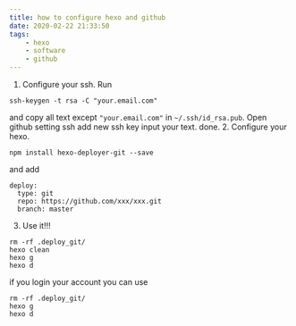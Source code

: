 ```yaml
---
title: how to configure hexo and github
date: 2020-02-22 21:33:50
tags: 
    - hexo
    - software
    - github
---
```

1. Configure your ssh.
Run
```
ssh-keygen -t rsa -C "your.email.com"
```
and copy all text except `"your.email.com"` in `~/.ssh/id_rsa.pub`.
Open github setting ssh
add new ssh key
input your text.
done.
2. Configure your hexo.
```
npm install hexo-deployer-git --save
```
and add
```
deploy: 
  type: git
  repo: https://github.com/xxx/xxx.git
  branch: master
```
3. Use it!!!
```
rm -rf .deploy_git/
hexo clean
hexo g
hexo d
```
if you login your account
you can use
```
rm -rf .deploy_git/
hexo g
hexo d
```

